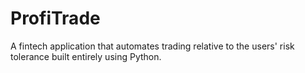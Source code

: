 # ProfiTrade
A fintech application that automates trading relative to the users' risk tolerance built entirely using Python.
